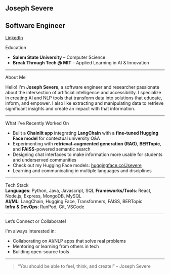  Joseph Severe 
---
 Software Engineer
---
[LinkedIn](https://www.linkedin.com/in/joseph-s-15406020a/)

 Education  
- **Salem State University** – Computer Science  
- **Break Through Tech @ MIT** – Applied Learning in AI & Innovation  
---

About Me

Hello! I'm **Joseph Severe**, a software engineer and researcher passionate about the intersection of artificial intelligence and accessibility. I specialize in creating AI and NLP tools that transform data into solutions that educate, inform, and empower. I also like extracting and manipulating data to retrieve significant insights and create an impact with that information.  

---

 What I’ve Recently Worked On

- Built a **Chainlit app** integrating **LangChain** with a **fine-tuned Hugging Face model** for contextual university Q&A  
- Experimenting with **retrieval-augmented generation (RAG)**, **BERTopic**, and **FAISS**-powered semantic search  
- Designing chat interfaces to make information more usable for students and underserved communities  
- Check out my Hugging Face models: [huggingface.co/Jsevere](https://huggingface.co/Jsevere)  
- Learning and communicating in multiple languages and disciplines  
---

 Tech Stack  
**Languages**: Python, Java, Javascript, SQL
**Frameworks/Tools**: React, Node.js, Express, MongoDB, MySQL  
**AI/ML**: LangChain, Hugging Face, Transformers, FAISS, BERTopic  
**Infra & DevOps**: RunPod, Git, VSCode

---
 Let’s Connect or Collaborate!

I'm always interested in:
- Collaborating on AI/NLP apps that solve real problems  
- Mentoring or learning from others in tech  
- Building open-source tools   
---

> “You should be able to feel, think, and create!” – Joseph Severe
